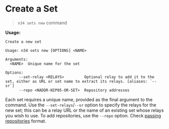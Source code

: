 # Create a Set

> `n34 sets new` command

**Usage:**
```
Create a new set

Usage: n34 sets new [OPTIONS] <NAME>

Arguments:
  <NAME>  Unique name for the set

Options:
      --set-relay <RELAYS>         Optional relay to add it to the set, either as URL or set name to extract its relays. [aliases: `--sr`]
      --repo <NADDR-NIP05-OR-SET>  Repository addresses
```

Each set requires a unique name, provided as the final argument to the command.
Use the `--set-relays`/`--sr` option to specify the relays for the new set;
this can be a relay URL or the name of an existing set whose relays you wish to
use. To add repositories, use the `--repo` option. Check [passing repositories]
format.

[passing repositories]: /commands.html#passing-repositories
